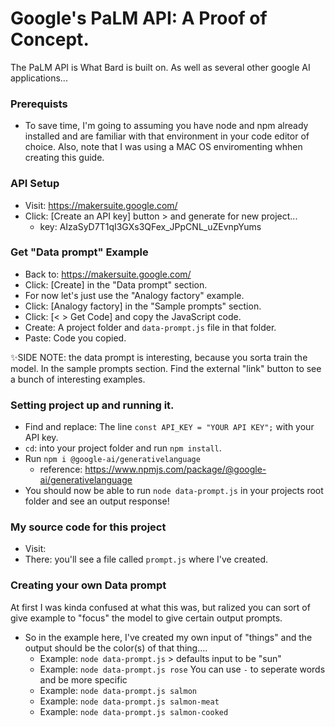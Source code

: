 # Google's PaLM API: A Proof of Concept. 

The PaLM API is What Bard is built on. As well as several other google AI applications...

### Prerequists
- To save time, I'm going to assuming you have node and npm already installed and are familiar with that environment in your code editor of choice. Also, note that I was using a MAC OS enviromenting whhen creating this guide. 

### API Setup
- Visit: https://makersuite.google.com/ 
- Click: [Create an API key] button > and generate for new project...
  - key: AIzaSyD7T1qI3GXs3QFex_JPpCNL_uZEvnpYums

### Get "Data prompt" Example
- Back to: https://makersuite.google.com/ 
- Click: [Create] in the "Data prompt" section.
- For now let's just use the "Analogy factory" example. 
- Click: [Analogy factory] in the "Sample prompts" section.
- Click: [< > Get Code] and copy the JavaScript code. 
- Create: A project folder and  `data-prompt.js` file in that folder.
- Paste: Code you copied. 

✨SIDE NOTE: the data prompt is interesting, because you sorta train the model. In the sample prompts section. Find the external "link" button to see a bunch of interesting examples. 

### Setting project up and running it. 
- Find and replace: The line `const API_KEY = "YOUR API KEY";` with your API key.
- `cd`: into your project folder and run `npm install`.
- Run `npm i @google-ai/generativelanguage`
  - reference: https://www.npmjs.com/package/@google-ai/generativelanguage
- You should now be able to run `node data-prompt.js` in your projects root folder and see an output response!

### My source code for this project
- Visit: 
- There: you'll see a file called `prompt.js` where I've created. 

### Creating your own Data prompt
At first I was kinda confused at what this was, but ralized you can sort of give example to "focus" the model to give certain output prompts. 
- So in the example here, I've created my own input of "things" and the output should be the color(s) of that thing....
  - Example: `node data-prompt.js` > defaults input to be "sun" 
  - Example: `node data-prompt.js rose`
  You can use `-` to seperate words and be more specific
  - Example: `node data-prompt.js salmon`
  - Example: `node data-prompt.js salmon-meat`
  - Example: `node data-prompt.js salmon-cooked`
